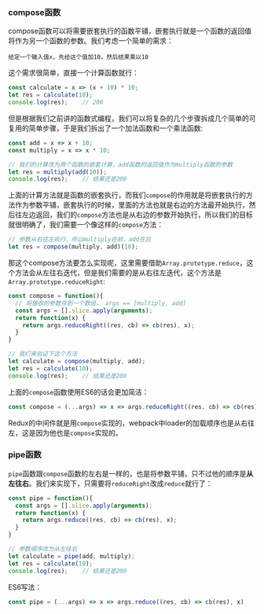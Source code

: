 ### compose函数

compose函数可以将需要嵌套执行的函数平铺，嵌套执行就是一个函数的返回值将作为另一个函数的参数。我们考虑一个简单的需求：

```
给定一个输入值x，先给这个值加10，然后结果乘以10
```

这个需求很简单，直接一个计算函数就行：

```javascript
const calculate = x => (x + 10) * 10;
let res = calculate(10);
console.log(res);    // 200
```

但是根据我们之前讲的函数式编程，我们可以将复杂的几个步骤拆成几个简单的可复用的简单步骤，于是我们拆出了一个加法函数和一个乘法函数:

```javascript
const add = x => x + 10;
const multiply = x => x * 10;

// 我们的计算改为两个函数的嵌套计算，add函数的返回值作为multiply函数的参数
let res = multiply(add(10));
console.log(res);    // 结果还是200
```

上面的计算方法就是函数的嵌套执行，而我们`compose`的作用就是将嵌套执行的方法作为参数平铺，嵌套执行的时候，里面的方法也就是右边的方法最开始执行，然后往左边返回，我们的`compose`方法也是从右边的参数开始执行，所以我们的目标就很明确了，我们需要一个像这样的`compose`方法：

```javascript
// 参数从右往左执行，所以multiply在前，add在后
let res = compose(multiply, add)(10);
```

那这个compose方法要怎么实现呢，这里需要借助`Array.prototype.reduce`，这个方法会从左往右迭代，但是我们需要的是从右往左迭代，这个方法是`Array.prototype.reduceRight`:

```javascript
const compose = function(){
  // 将接收的参数存到一个数组， args == [multiply, add]
  const args = [].slice.apply(arguments);
  return function(x) {
    return args.reduceRight((res, cb) => cb(res), x);
  }
}

// 我们来验证下这个方法
let calculate = compose(multiply, add);
let res = calculate(10);
console.log(res);    // 结果还是200
```

上面的`compose`函数使用ES6的话会更加简洁：

```javascript
const compose = (...args) => x => args.reduceRight((res, cb) => cb(res), x);
```

Redux的中间件就是用`compose`实现的，webpack中loader的加载顺序也是从右往左，这是因为他也是`compose`实现的。

### pipe函数

`pipe`函数跟`compose`函数的左右是一样的，也是将参数平铺，只不过他的顺序是**从左往右**。我们来实现下，只需要将`reduceRight`改成`reduce`就行了：

```javascript
const pipe = function(){
  const args = [].slice.apply(arguments);
  return function(x) {
    return args.reduce((res, cb) => cb(res), x);
  }
}

// 参数顺序改为从左往右
let calculate = pipe(add, multiply);
let res = calculate(10);
console.log(res);    // 结果还是200
```

ES6写法：

```javascript
const pipe = (...args) => x => args.reduce((res, cb) => cb(res), x)
```



